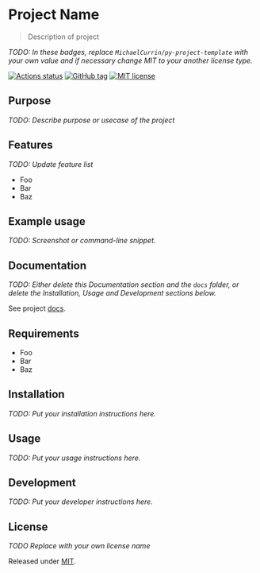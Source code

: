 # Project Name
> Description of project

_TODO: In these badges, replace `MichaelCurrin/py-project-template` with your own value and if necessary change MIT to your another license type._

[![Actions status](https://github.com/MichaelCurrin/py-project-template/workflows/Python%20application/badge.svg)](https://github.com/MichaelCurrin/py-project-template/actions)
[![GitHub tag](https://img.shields.io/github/tag/MichaelCurrin/py-project-template.svg)](https://GitHub.com/MichaelCurrin/py-project-template/tags/)
[![MIT license](https://img.shields.io/badge/License-MIT-blue.svg)](#license)


## Purpose

_TODO: Describe purpose or usecase of the project_


## Features

_TODO: Update feature list_

- Foo
- Bar
- Baz


## Example usage

_TODO: Screenshot or command-line snippet._


## Documentation

_TODO: Either delete this Documentation section and the `docs` folder, or delete the Installation, Usage and Development sections below._

See project [docs](/docs/).


## Requirements

- Foo
- Bar
- Baz


## Installation

_TODO: Put your installation instructions here._


## Usage

_TODO: Put your usage instructions here._


## Development

_TODO: Put your developer instructions here._


## License

_TODO Replace with your own license name_

Released under [MIT](/LICENSE).

